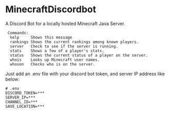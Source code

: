 # MinecraftDiscordbot
 A Discord Bot for a locally hosted Minecraft Java Server.

```
 Commands:
  help     Shows this message
  rankings Shows the current rankings among known players.
  server   Check to see if the server is running.
  stats    Shows a few of a player's stats.
  status   Shows the current status of a player on the server.
  whois    Looks up Minecraft user names.
  whoson   Checks who is on the server.
 ```

Just add an .env file with your discord bot token, and server IP address like below:

```
# .env
DISCORD_TOKEN=***
SERVER_IP=***
CHANNEL_ID=***
SAVE_LOCATION=***
```
